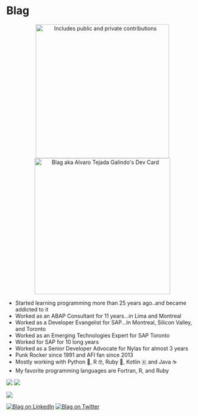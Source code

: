 # Blag

<p align="center">
    <a href="https://vaunt.dev">
        <img src="https://api.vaunt.dev/v1/github/entities/atejada/contributions?format=svg&private=true" width="350" title="Includes public and private contributions" />
    </a><br>
<a href="https://app.daily.dev/blag"><img src="https://api.daily.dev/devcards/v2/unIlnnmEFMtCsHQnfhbY6.png?type=default&r=261" width="356" alt="Blag aka Alvaro Tejada Galindo's Dev Card"/></a>    
</p>

* Started learning programming more than 25 years ago..and became addicted to it
* Worked as an ABAP Consultant for 11 years...in Lima and Montreal
* Worked as a Developer Evangelist for SAP...In Montreal, Silicon Valley, and Toronto
* Worked as an Emerging Technologies Expert for SAP Toronto
* Worked for SAP for 10 long years
* Worked as a Senior Developer Advocate for Nylas for almost 3 years
* Punk Rocker since 1991 and AFI fan since 2013
* Mostly working with Python 🐍, R 🤓, Ruby 💎, Kotlin 🇰 and Java ☕️
* My favorite programming languages are Fortran, R, and Ruby

![](https://github-profile-summary-cards.vercel.app/api/cards/profile-details?username=atejada)
![](https://github-readme-stats.vercel.app/api/top-langs/?username=atejada)

![](https://komarev.com/ghpvc/?username=atejada&color=gray)

[![Blag on LinkedIn](https://img.shields.io/badge/LinkedIn-0077B5?style=for-the-badge&logo=linkedin&logoColor=white)](https://www.linkedin.com/in/atejada/)
[![Blag on Twitter](https://img.shields.io/badge/Twitter-1DA1F2?style=for-the-badge&logo=twitter&logoColor=white)](https://twitter.com/Blag)
